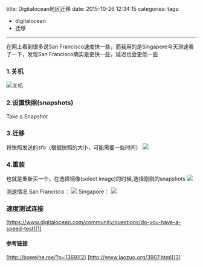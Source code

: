 title: Digitalocean地区迁移
date: 2015-10-26 12:34:15
categories:
tags:
- digitalocean
- 迁移
---
在网上看到很多说San Francisco速度快一些，而我用的是Singapore今天测速看了一下，发现San Francisco确实是更快一些，延迟也会更低一些
<!--more-->
### 1.关机
![][image-1]
### 2.设置快照(snapshots)
Take a Snapshot
### 3.迁移
将快照发送的sfo（根据快照的大小，可能需要一些时间）
![][image-2]
### 4.重装
也就是重新买一个，在选择镜像(select image)的时候,选择刚刚的snapshots
![][image-3]



测速情况
San Francisco：
![][image-4]
Singapore：
![][image-5]

### 速度测试连接
[https://www.digitalocean.com/community/questions/do-you-have-a-speed-test][1]


#### 参考链接
[http://boweihe.me/?p=1369][2]
[http://www.laozuo.org/3907.html][3]

[1]:	https://www.digitalocean.com/community/questions/do-you-have-a-speed-test
[2]:	http://boweihe.me/?p=1369
[3]:	http://www.laozuo.org/3907.html

[image-1]:	http://img3.lidong.me/pic/pic20151026135142pyh8m.png "关机"
[image-2]:	http://img3.lidong.me/pic/pic201510261358360rcf4.png
[image-3]:	http://img3.lidong.me/pic/pic20151026140158f8vjw.png
[image-4]:	http://img3.lidong.me/pic/pic20151026154219qgs3f.png
[image-5]:	http://img3.lidong.me/pic/pic20151026154517jodyn.png

